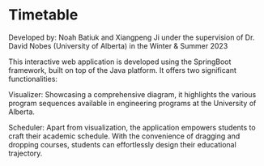 # Timetable

Developed by: Noah Batiuk and Xiangpeng Ji under the supervision of Dr. David Nobes (University of Alberta) in the Winter & Summer 2023

This interactive web application is developed using the SpringBoot framework, built on top of the Java platform. It offers two significant functionalities:

Visualizer: Showcasing a comprehensive diagram, it highlights the various program sequences available in engineering programs at the University of Alberta.

Scheduler: Apart from visualization, the application empowers students to craft their academic schedule. With the convenience of dragging and dropping courses, students can effortlessly design their educational trajectory.
